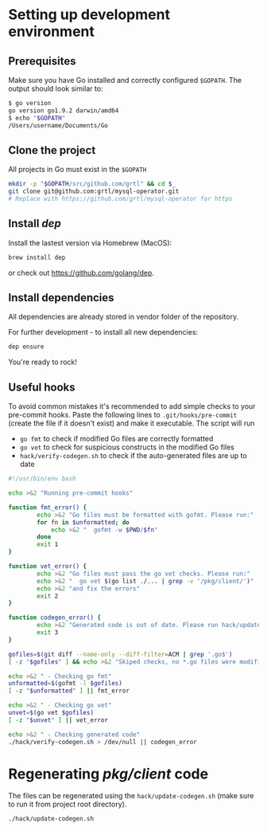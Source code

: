 # Setting up development environment
## Prerequisites
Make sure you have Go installed and correctly configured `$GOPATH`.
The output should look similar to:
```bash
$ go version
go version go1.9.2 darwin/amd64
$ echo "$GOPATH"
/Users/username/Documents/Go
```

## Clone the project
All projects in Go must exist in the `$GOPATH`
```bash
mkdir -p "$GOPATH/src/github.com/grtl" && cd $_
git clone git@github.com:grtl/mysql-operator.git
# Replace with https://github.com/grtl/mysql-operator for https
```

## Install _dep_
Install the lastest version via Homebrew (MacOS):
```bash
brew install dep
```
or check out https://github.com/golang/dep.

## Install dependencies
All dependencies are already stored in vendor folder of the repository.

For further development - to install all new dependencies:
```bash
dep ensure
```

You're ready to rock!

## Useful hooks
To avoid common mistakes it's recommended to add simple checks to your
pre-commit hooks. Paste the following lines to `.git/hooks/pre-commit` (create
the file if it doesn't exist) and make it executable. The script will run

* `go fmt` to check if modified Go files are correctly formatted
* `go vet` to check for suspicious constructs in the modified Go files
* `hack/verify-codegen.sh` to check if the auto-generated files are up to date

```bash
#!/usr/bin/env bash

echo >&2 "Running pre-commit hooks"

function fmt_error() {
        echo >&2 "Go files must be formatted with gofmt. Please run:"
        for fn in $unformatted; do
            echo >&2 "  gofmt -w $PWD/$fn"
        done
        exit 1
}

function vet_error() {
        echo >&2 "Go files must pass the go vet checks. Please run:"
        echo >&2 "  go vet $(go list ./... | grep -v '/pkg/client/')"
        echo >&2 "and fix the errors"
        exit 2
}

function codegen_error() {
        echo >&2 "Generated code is out of date. Please run hack/update-codegen.sh"
        exit 3
}

gofiles=$(git diff --name-only --diff-filter=ACM | grep '.go$')
[ -z "$gofiles" ] && echo >&2 "Skiped checks, no *.go files were modified" && exit 0

echo >&2 " - Checking go fmt"
unformatted=$(gofmt -l $gofiles)
[ -z "$unformatted" ] || fmt_error

echo >&2 " - Checking go vet"
unvet=$(go vet $gofiles)
[ -z "$unvet" ] || vet_error

echo >&2 " - Checking generated code"
./hack/verify-codegen.sh > /dev/null || codegen_error
```

# Regenerating _pkg/client_ code
The files can be regenerated using the `hack/update-codegen.sh` (make sure
to run it from project root directory).
```bash
./hack/update-codegen.sh
```
